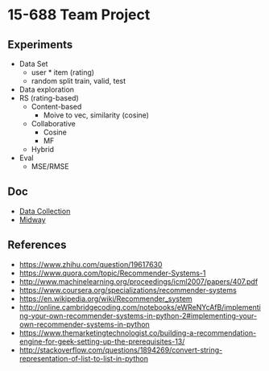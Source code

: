 # 15-688 Team Project

## Experiments
* Data Set
    * user * item (rating)
    * random split train, valid, test
* Data exploration
* RS (rating-based)
    * Content-based
        * Moive to vec, similarity (cosine)
    * Collaborative
        * Cosine
        * MF
    * Hybrid
* Eval
    * MSE/RMSE

## Doc
* [Data Collection](doc/DataCollection.md)
* [Midway](doc/midway.md)

## References
* https://www.zhihu.com/question/19617630
* https://www.quora.com/topic/Recommender-Systems-1
* http://www.machinelearning.org/proceedings/icml2007/papers/407.pdf
* https://www.coursera.org/specializations/recommender-systems
* https://en.wikipedia.org/wiki/Recommender_system
* http://online.cambridgecoding.com/notebooks/eWReNYcAfB/implementing-your-own-recommender-systems-in-python-2#implementing-your-own-recommender-systems-in-python
* https://www.themarketingtechnologist.co/building-a-recommendation-engine-for-geek-setting-up-the-prerequisites-13/
* http://stackoverflow.com/questions/1894269/convert-string-representation-of-list-to-list-in-python
